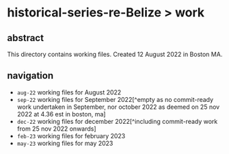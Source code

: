 # historical-series-re-Belize > work

## abstract

This directory contains working files. Created 12 August 2022 in Boston MA.

## navigation

- `aug-22` working files for August 2022
- `sep-22` working files for September 2022[^empty as no commit-ready work undertaken in September, nor october 2022 as deemed on 25 nov 2022 at 4.36 est in boston, ma]
- `dec-22` working files for december 2022[^including commit-ready work from 25 nov 2022 onwards]
- `feb-23` working files for february 2023
- `may-23` working files for may 2023
